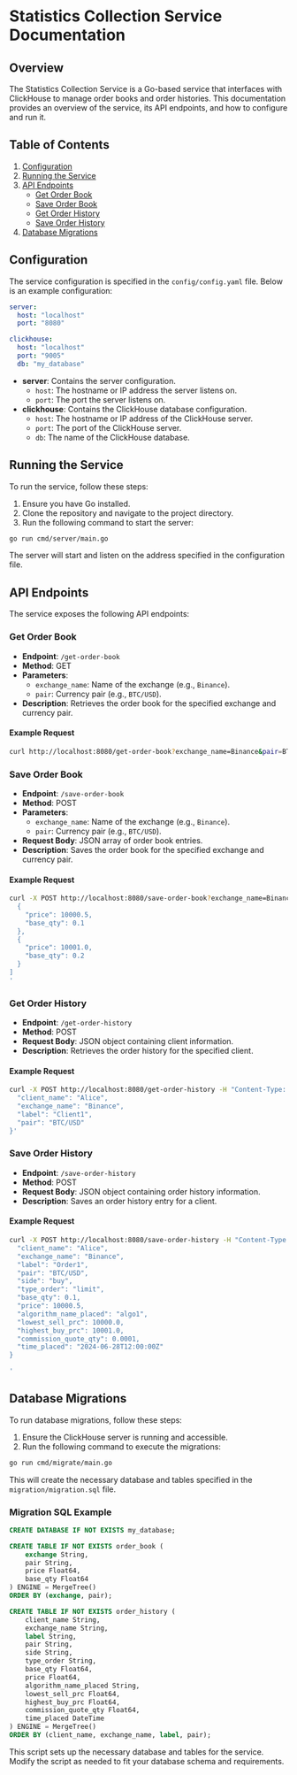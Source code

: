# Statistics Collection Service Documentation

## Overview

The Statistics Collection Service is a Go-based service that interfaces with ClickHouse to manage order books and order histories. This documentation provides an overview of the service, its API endpoints, and how to configure and run it.

## Table of Contents

1. [Configuration](#configuration)
2. [Running the Service](#running-the-service)
3. [API Endpoints](#api-endpoints)
   - [Get Order Book](#get-order-book)
   - [Save Order Book](#save-order-book)
   - [Get Order History](#get-order-history)
   - [Save Order History](#save-order-history)
4. [Database Migrations](#database-migrations)

## Configuration

The service configuration is specified in the `config/config.yaml` file. Below is an example configuration:

```yaml
server:
  host: "localhost"
  port: "8080"

clickhouse:
  host: "localhost"
  port: "9005"
  db: "my_database"
```

- **server**: Contains the server configuration.
  - `host`: The hostname or IP address the server listens on.
  - `port`: The port the server listens on.
- **clickhouse**: Contains the ClickHouse database configuration.
  - `host`: The hostname or IP address of the ClickHouse server.
  - `port`: The port of the ClickHouse server.
  - `db`: The name of the ClickHouse database.

## Running the Service

To run the service, follow these steps:

1. Ensure you have Go installed.
2. Clone the repository and navigate to the project directory.
3. Run the following command to start the server:

```sh
go run cmd/server/main.go
```

The server will start and listen on the address specified in the configuration file.

## API Endpoints

The service exposes the following API endpoints:

### Get Order Book

- **Endpoint**: `/get-order-book`
- **Method**: GET
- **Parameters**:
  - `exchange_name`: Name of the exchange (e.g., `Binance`).
  - `pair`: Currency pair (e.g., `BTC/USD`).
- **Description**: Retrieves the order book for the specified exchange and currency pair.

#### Example Request

```sh
curl http://localhost:8080/get-order-book?exchange_name=Binance&pair=BTC/USD
```

### Save Order Book

- **Endpoint**: `/save-order-book`
- **Method**: POST
- **Parameters**: 
  - `exchange_name`: Name of the exchange (e.g., `Binance`).
  - `pair`: Currency pair (e.g., `BTC/USD`).
- **Request Body**: JSON array of order book entries.
- **Description**: Saves the order book for the specified exchange and currency pair.

#### Example Request

```sh
curl -X POST http://localhost:8080/save-order-book?exchange_name=Binance&pair=BTC/USD -H "Content-Type: application/json" -d '[
  {
    "price": 10000.5,
    "base_qty": 0.1
  },
  {
    "price": 10001.0,
    "base_qty": 0.2
  }
]
'
```

### Get Order History

- **Endpoint**: `/get-order-history`
- **Method**: POST
- **Request Body**: JSON object containing client information.
- **Description**: Retrieves the order history for the specified client.

#### Example Request

```sh
curl -X POST http://localhost:8080/get-order-history -H "Content-Type: application/json" -d '{
  "client_name": "Alice",
  "exchange_name": "Binance",
  "label": "Client1",
  "pair": "BTC/USD"
}'
```

### Save Order History

- **Endpoint**: `/save-order-history`
- **Method**: POST
- **Request Body**: JSON object containing order history information.
- **Description**: Saves an order history entry for a client.

#### Example Request

```sh
curl -X POST http://localhost:8080/save-order-history -H "Content-Type: application/json" -d '{
  "client_name": "Alice",
  "exchange_name": "Binance",
  "label": "Order1",
  "pair": "BTC/USD",
  "side": "buy",
  "type_order": "limit",
  "base_qty": 0.1,
  "price": 10000.5,
  "algorithm_name_placed": "algo1",
  "lowest_sell_prc": 10000.0,
  "highest_buy_prc": 10001.0,
  "commission_quote_qty": 0.0001,
  "time_placed": "2024-06-28T12:00:00Z"
}

'
```

## Database Migrations

To run database migrations, follow these steps:

1. Ensure the ClickHouse server is running and accessible.
2. Run the following command to execute the migrations:

```sh
go run cmd/migrate/main.go
```

This will create the necessary database and tables specified in the `migration/migration.sql` file.

### Migration SQL Example

```sql
CREATE DATABASE IF NOT EXISTS my_database;

CREATE TABLE IF NOT EXISTS order_book (
    exchange String,
    pair String,
    price Float64,
    base_qty Float64
) ENGINE = MergeTree()
ORDER BY (exchange, pair);

CREATE TABLE IF NOT EXISTS order_history (
    client_name String,
    exchange_name String,
    label String,
    pair String,
    side String,
    type_order String,
    base_qty Float64,
    price Float64,
    algorithm_name_placed String,
    lowest_sell_prc Float64,
    highest_buy_prc Float64,
    commission_quote_qty Float64,
    time_placed DateTime
) ENGINE = MergeTree()
ORDER BY (client_name, exchange_name, label, pair);
```

This script sets up the necessary database and tables for the service. Modify the script as needed to fit your database schema and requirements.